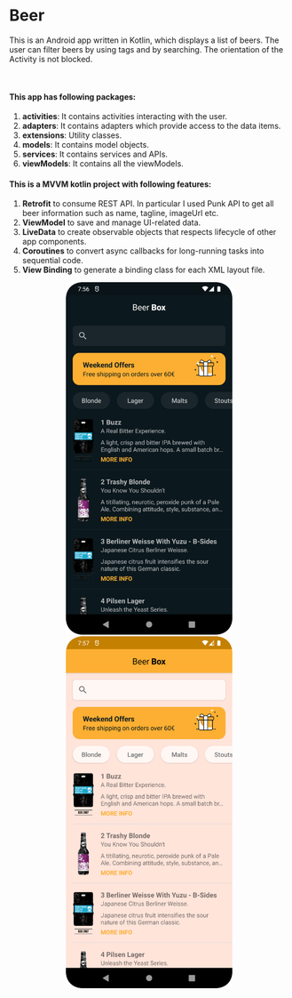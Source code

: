 # Beer

This is an Android app written in Kotlin, which displays a list of beers. The user can filter beers by using tags and by searching. The orientation of the Activity is not blocked.

<br>

#### This app has following packages:
1. **activities**: It contains activities interacting with the user.
2. **adapters**: It contains adapters which provide access to the data items.
3. **extensions**: Utility classes.
4. **models**: It contains model objects.
5. **services**: It contains services and APIs.
6. **viewModels**: It contains all the viewModels.

#### This is a MVVM kotlin project with following features:
1. **Retrofit** to consume REST API. In particular I used Punk API to get all beer information such as name, tagline, imageUrl etc.
2. **ViewModel** to save and manage UI-related data.
3. **LiveData** to create observable objects that respects lifecycle of other app components.
4. **Coroutines** to convert async callbacks for long-running tasks into sequential code.
5. **View Binding** to generate a binding class for each XML layout file.

<p align="center">
  <img src="readme/screenshot_dark.png" width ="300" title="Dark theme"/>
  <img src="readme/screenshot_light.png" width ="300" title="Light theme"/>
</p>

